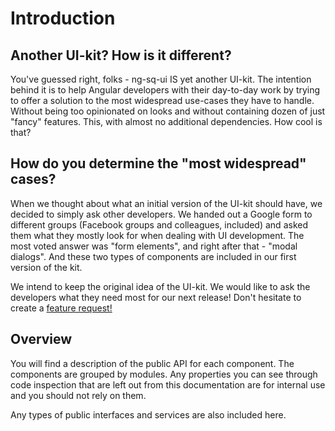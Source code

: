# Introduction

## Another UI-kit? How is it different?

You've guessed right, folks - ng-sq-ui IS yet another UI-kit.
The intention behind it is to help Angular developers with their day-to-day work
by trying to offer a solution to the most widespread use-cases they have to handle. Without
being too opinionated on looks and without containing dozen of just "fancy" features. This,
with almost no additional dependencies. How cool is that?

## How do you determine the "most widespread" cases?

When we thought about what an initial version of the UI-kit should have,
we decided to simply ask other developers. We handed out a Google form
to different groups (Facebook groups and colleagues, included) and asked them what they mostly look for
when dealing with UI development. The most voted answer was "form elements",
and right after that - "modal dialogs". And these two types of components
are included in our first version of the kit.

We intend to keep the original idea of the UI-kit. We would like to ask the developers
what they need most for our next release! Don't hesitate to create a [feature request!](https://github.com/SQ-UI/ng-sq-ui/issues)

## Overview

You will find a description of the public API for each component. The components are grouped by modules.
Any properties you can see through code inspection that are left out from this documentation are for internal use and you should not rely on them.

Any types of public interfaces and services are also included here.
